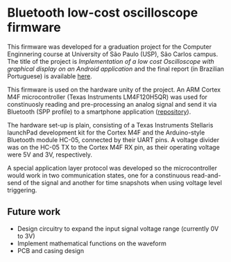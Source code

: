 # Bluetooth low-cost oscilloscope firmware

This firmware was developed for a graduation project for the Computer Enginnering 
course at University of São Paulo (USP), São Carlos campus. The title of the 
project is *Implementation of a low cost Oscilloscope with graphical display on 
an Android application* and the final report (in Brazilian Portuguese) is available 
[here](http://www.tcc.sc.usp.br/tce/disponiveis/97/970010/tce-04012017-163919/).

This firmware is used on the hardware unity of the project. An ARM Cortex M4F 
microcontroller (Texas Instruments LM4F120H5QR) was used for constinuosly reading
and pre-processing an analog signal and send it via Bluetooth (SPP profile) to
a smartphone application ([repository](https://github.com/jeajjr/tcc-android)).

The hardware set-up is plain, consisting of a Texas Instruments Stellaris launchPad
development kit for the Cortex M4F and the Arduino-style Bluetooth module HC-05, 
connected by their UART pins. A voltage divider was on the HC-05 TX to the Cortex
M4F RX pin, as their operating voltage were 5V and 3V, respectively.

A special application layer protocol was developed so the microcontroller would
work in two communication states, one for a constinuous read-and-send of the 
signal and another for time snapshots when using voltage level triggering.

## Future work

- Design circuitry to expand the input signal voltage range (currently 0V to 3V)
- Implement mathematical functions on the waveform
- PCB and casing design
